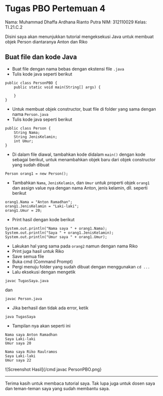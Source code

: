 # Tugas PBO Pertemuan 4

Nama: Muhammad Dhaffa Ardhana Rianto Putra
NIM: 312110029
Kelas: TI.21.C.2

Disini saya akan menunjukkan tutorial mengeksekusi Java untuk membuat objek Person diantaranya Anton dan Riko

## Buat file dan kode Java

- Buat file dengan nama bebas dengan ekstensi file `.java`
- Tulis kode java seperti berikut

```
public class PersonPBO {
	public static void main(String[] args) {
	
	}
}
```

- Untuk membuat objek constructor, buat file di folder yang sama dengan nama `Person.java`
- Tulis kode java seperti berikut

```
public class Person {
	String Nama;
	String JenisKelamin;
	int Umur;
}
```

- Di dalam file diawal, tambahkan kode didalam `main()` dengan kode sebagai berikut, untuk menambahkan objek baru dari objek constructor yang sudah dibuat

```
Person orang1 = new Person();
```

- Tambahkan `Nama`, `JenisKelamin`, dan `Umur` untuk properti objek `orang1` dan assign value nya dengan nama Anton, jenis kelamin, dll. seperti berikut

```
orang1.Nama = "Anton Ramadhan";
orang1.JenisKelamin = "Laki-laki";
orang1.Umur = 20;
```

- Print hasil dengan kode berikut

```
System.out.println("Nama saya " + orang1.Nama);
System.out.println("Saya " + orang1.JenisKelamin);
System.out.println("Umur saya " + orang1.Umur);
```

- Lakukan hal yang sama pada `orang2` namun dengan nama Riko
- Print juga hasil untuk Riko
- Save semua file
- Buka cmd (Command Prompt)
- Pergi menuju folder yang sudah dibuat dengan menggunakan `cd ...`
- Lalu eksekusi dengan mengetik

```
javac TugasSaya.java
```

dan

```
javac Person.java
```

- Jika berhasil dan tidak ada error, ketik

```
java TugasSaya
```

- Tampilan nya akan seperti ini

```
Nama saya Anton Ramadhan
Saya Laki-laki
Umur saya 20

Nama saya Riko Raulramos
Saya Laki-laki
Umur saya 22
```

![Screenshot Hasil]{/cmd javac PersonPBO.png}

___
Terima kasih untuk membaca tutorial saya. Tak lupa juga untuk dosen saya dan teman-teman saya yang sudah membantu saya.
